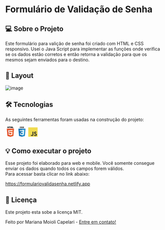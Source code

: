# Formulário de Validação de Senha

## 💻 Sobre o Projeto
Este formulário para valição de senha foi criado com HTML e CSS responsivo. Usei o Java Script para implementar as funções onde verifica se os dados
estão corretos e então retorna a validação para que os mesmos sejam enviados para o destino.

## 🎨 Layout

![image](https://github.com/marianamoiolicapelari/formulario-valida-senha/blob/main/Layoult%20formul%C3%A1rio%202.png)

## 🛠 Tecnologias

As seguintes ferramentas foram usadas na construção do projeto:

<code><img height="32" src="https://raw.githubusercontent.com/github/explore/80688e429a7d4ef2fca1e82350fe8e3517d3494d/topics/html/html.png" alt="HTML5"/></code>
<code><img height="32" src="https://raw.githubusercontent.com/github/explore/80688e429a7d4ef2fca1e82350fe8e3517d3494d/topics/css/css.png" alt="CSS"/></code>
<code><img height="30" src="https://github.com/devicons/devicon/blob/master/icons/javascript/javascript-original.svg" alt="JavaScript"/></code>

## 💡 Como executar o projeto

Esse projeto foi elaborado para web e mobile. Você somente consegue enviar os dados quando todos os campos forem válidos.<br/>
Para acessar basta clicar no link abaixo:

https://formulariovalidasenha.netlify.app

## 📝 Licença

Este projeto esta sobe a licença MIT.

Feito por Mariana Moioli Capelari - [Entre em contato!](https://www.linkedin.com/in/mariana-moioli-capelari/)
